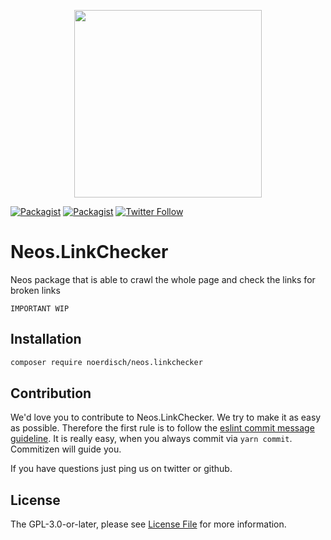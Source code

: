 <p align="center">
    <a href="https://www.noerdisch.de" target="_blank">
        <img src="https://cdn.rawgit.com/markusguenther/abe70d34f4a4621aed0ef504c5d0192b/raw/5bf0f3df328e58ba7aad067a56cbd1c15ef69491/logo_full.svg" width="300">
    </a>
</p>

[![Packagist](https://img.shields.io/packagist/l/noerdisch/neos.linkchecker.svg?style=flat-square)](https://packagist.org/packages/noerdisch/neos.linkchecker)
[![Packagist](https://img.shields.io/packagist/v/noerdisch/neos.linkchecker.svg?style=flat-square)](https://packagist.org/packages/noerdisch/neos.linkchecker)
[![Twitter Follow](https://img.shields.io/twitter/follow/noerdisch.svg?style=social&label=Follow&style=flat-square)](https://twitter.com/noerdisch)

# Neos.LinkChecker

Neos package that is able to crawl the whole page and check the links for broken links

```IMPORTANT WIP``` 

## Installation

```bash
composer require noerdisch/neos.linkchecker
```


## Contribution

We'd love you to contribute to Neos.LinkChecker. We try to make it as easy as possible.
Therefore the first rule is to follow the [eslint commit message guideline](https://github.com/conventional-changelog-archived-repos/conventional-changelog-eslint/blob/master/convention.md).
It is really easy, when you always commit via `yarn commit`. Commitizen will guide you.

If you have questions just ping us on twitter or github.

## License
The GPL-3.0-or-later, please see [License File](LICENSE) for more information.
